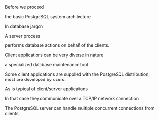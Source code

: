 Before we proceed

the basic PostgreSQL system architecture

In database jargon

A server process

performs database actions on behalf of the clients.

Client applications can be very diverse in nature

a specialized database maintenance tool

Some client applications are supplied with the PostgreSQL distribution; most are developed by users.

As is typical of client/server applications

In that case they communicate over a TCP/IP network connection

The PostgreSQL server can handle multiple concurrent connections from clients. 
























